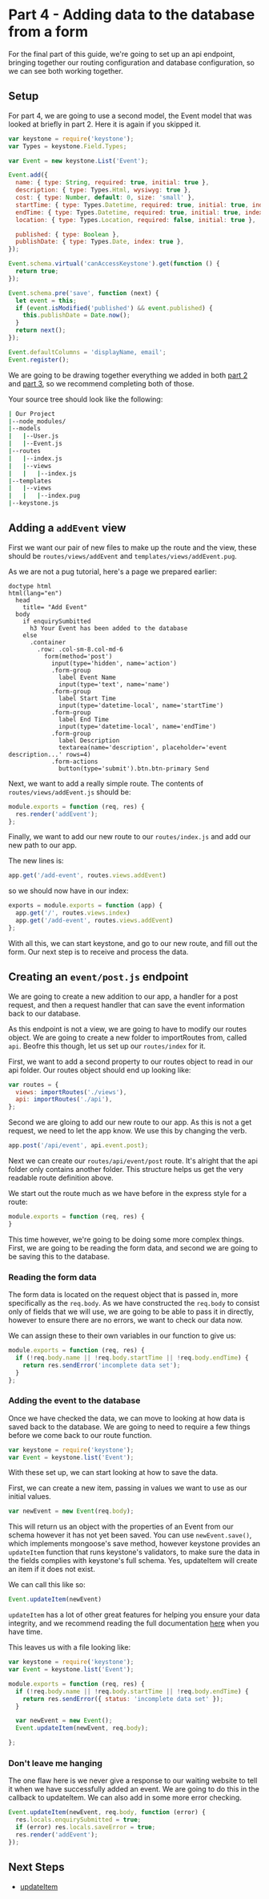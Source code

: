 # Part 4 -  Adding data to the database from a form

For the final part of this guide, we're going to set up an api endpoint, bringing together our routing configuration and database configuration, so we can see both working together.

## Setup

For part 4, we are going to use a second model, the Event model that was looked at briefly in part 2. Here it is again if you skipped it.

```javascript
var keystone = require('keystone');
var Types = keystone.Field.Types;

var Event = new keystone.List('Event');

Event.add({
  name: { type: String, required: true, initial: true },
  description: { type: Types.Html, wysiwyg: true },
  cost: { type: Number, default: 0, size: 'small' },
  startTime: { type: Types.Datetime, required: true, initial: true, index: true },
  endTime: { type: Types.Datetime, required: true, initial: true, index: true },
  location: { type: Types.Location, required: false, initial: true },

  published: { type: Boolean },
  publishDate: { type: Types.Date, index: true },
});

Event.schema.virtual('canAccessKeystone').get(function () {
  return true;
});

Event.schema.pre('save', function (next) {
  let event = this;
  if (event.isModified('published') && event.published) {
    this.publishDate = Date.now();
  }
  return next();
});

Event.defaultColumns = 'displayName, email';
Event.register();
```

We are going to be drawing together everything we added in both [part 2](/introduction/database-setup) and [part 3](/introduction/routing), so we recommend completing both of those.

Your source tree should look like the following:

```sh
| Our Project
|--node_modules/
|--models
|	|--User.js
|	|--Event.js
|--routes
|	|--index.js
|	|--views
|	|	|--index.js
|--templates
|	|--views
|	|	|--index.pug
|--keystone.js
```

## Adding a `addEvent` view

First we want our pair of new files to make up the route and the view, these should be `routes/views/addEvent` and `templates/views/addEvent.pug`.

As we are not a pug tutorial, here's a page we prepared earlier:

```jade
doctype html
html(lang="en")
  head
    title= "Add Event"
  body
    if enquirySumbitted
      h3 Your Event has been added to the database
    else
      .container
        .row: .col-sm-8.col-md-6
          form(method='post')
            input(type='hidden', name='action')
            .form-group
              label Event Name
              input(type='text', name='name')
            .form-group
              label Start Time
              input(type='datetime-local', name='startTime')
            .form-group
              label End Time
              input(type='datetime-local', name='endTime')
            .form-group
              label Description
              textarea(name='description', placeholder='event description...' rows=4)
            .form-actions
              button(type='submit').btn.btn-primary Send
```

Next, we want to add a really simple route. The contents of `routes/views/addEvent.js` should be:

```javascript
module.exports = function (req, res) {
  res.render('addEvent');
};
```

Finally, we want to add our new route to our `routes/index.js` and add our new path to our app.

The new lines is:

```javascript
app.get('/add-event', routes.views.addEvent)
```

so we should now have in our index:

```javascript
exports = module.exports = function (app) {
  app.get('/', routes.views.index)
  app.get('/add-event', routes.views.addEvent)
};
```

With all this, we can start keystone, and go to our new route, and fill out the form. Our next step is to receive and process the data.


## Creating an `event/post.js` endpoint

We are going to create a new addition to our app, a handler for a post request, and then a request handler that can save the event information back to our database.

As this endpoint is not a view, we are going to have to modify our routes object. We are going to create a new folder to importRoutes from, called `api`. Beofre this though, let us set up our `routes/index` for it.

First, we want to add a second property to our routes object to read in our api folder. Our routes object should end up looking like:

```javascript
var routes = {
  views: importRoutes('./views'),
  api: importRoutes('./api'),
};
```

Second we are gloing to add our new route to our app. As this is not a get request, we need to let the app know. We use this by changing the verb.

```javascript
app.post('/api/event', api.event.post);
```

Next we can create our `routes/api/event/post` route. It's alright that the api folder only contains another folder. This structure helps us get the very readable route definition above.

We start out the route much as we have before in the express style for a route:

```javascript
module.exports = function (req, res) {
}
```

This time however, we're going to be doing some more complex things. First, we are going to be reading the form data, and second we are going to be saving this to the database.

### Reading the form data

The form data is located on the request object that is passed in, more specifically as the `req.body`. As we have constructed the `req.body` to consist only of fields that we will use, we are going to be able to pass it in directly, however to ensure there are no errors, we want to check our data now.

We can assign these to their own variables in our function to give us:

```javascript
module.exports = function (req, res) {
  if (!req.body.name || !req.body.startTime || !req.body.endTime) {
    return res.sendError('incomplete data set');
  }
};
```

### Adding the event to the database

Once we have checked the data, we can move to looking at how data is saved back to the database. We are going to need to require a few things before we come back to our route function.

```javascript
var keystone = require('keystone');
var Event = keystone.list('Event');
```

With these set up, we can start looking at how to save the data.

First, we can create a new item, passing in values we want to use as our initial values.

```javascript
var newEvent = new Event(req.body);
```

This will return us an object with the properties of an Event from our schema however it has not yet been saved. You can use `newEvent.save()`, which implements mongoose's save method, however keystone provides an `updateItem` function that runs keystone's validators, to make sure the data in the fields complies with keystone's full schema. Yes, updateItem will create an item if it does not exist.

We can call this like so:

```javascript
Event.updateItem(newEvent)
```

`updateItem` has a lot of other great features for helping you ensure your data integrity, and we recommend reading the full documentation [here](/list/update-item) when you have time.

This leaves us with a file looking like:

```javascript
var keystone = require('keystone');
var Event = keystone.list('Event');

module.exports = function (req, res) {
  if (!req.body.name || !req.body.startTime || !req.body.endTime) {
    return res.sendError({ status: 'incomplete data set' });
  }

  var newEvent = new Event();
  Event.updateItem(newEvent, req.body);

};
```

### Don't leave me hanging

The one flaw here is we never give a response to our waiting website to tell it when we have successfully added an event. We are going to do this in the callback to updateItem. We can also add in some more error checking.

```javascript
Event.updateItem(newEvent, req.body, function (error) {
  res.locals.enquirySubmitted = true;
  if (error) res.locals.saveError = true;
  res.render('addEvent');
});
```

## Next Steps

- [updateItem](/list/update-item)
